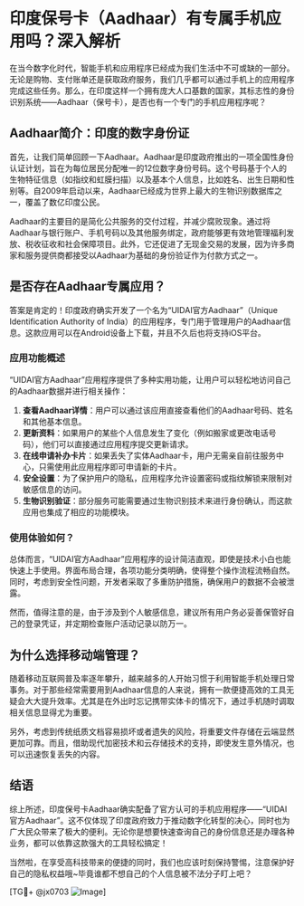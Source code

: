 # 印度保号卡（Aadhaar）有专属手机应用吗？深入解析

在当今数字化时代，智能手机和应用程序已经成为我们生活中不可或缺的一部分。无论是购物、支付账单还是获取政府服务，我们几乎都可以通过手机上的应用程序完成这些任务。那么，在印度这样一个拥有庞大人口基数的国家，其标志性的身份识别系统——Aadhaar（保号卡），是否也有一个专门的手机应用程序呢？

## Aadhaar简介：印度的数字身份证

首先，让我们简单回顾一下Aadhaar。Aadhaar是印度政府推出的一项全国性身份认证计划，旨在为每位居民分配唯一的12位数字身份号码。这个号码基于个人的生物特征信息（如指纹和虹膜扫描）以及基本个人信息，比如姓名、出生日期和性别等。自2009年启动以来，Aadhaar已经成为世界上最大的生物识别数据库之一，覆盖了数亿印度公民。

Aadhaar的主要目的是简化公共服务的交付过程，并减少腐败现象。通过将Aadhaar与银行账户、手机号码以及其他服务绑定，政府能够更有效地管理福利发放、税收征收和社会保障项目。此外，它还促进了无现金交易的发展，因为许多商家和服务提供商都接受以Aadhaar为基础的身份验证作为付款方式之一。

## 是否存在Aadhaar专属应用？

答案是肯定的！印度政府确实开发了一个名为“UIDAI官方Aadhaar”（Unique Identification Authority of India）的应用程序，专门用于管理用户的Aadhaar信息。这款应用可以在Android设备上下载，并且不久后也将支持iOS平台。

### 应用功能概述

“UIDAI官方Aadhaar”应用程序提供了多种实用功能，让用户可以轻松地访问自己的Aadhaar数据并进行相关操作：

1. **查看Aadhaar详情**：用户可以通过该应用直接查看他们的Aadhaar号码、姓名和其他基本信息。
2. **更新资料**：如果用户的某些个人信息发生了变化（例如搬家或更改电话号码），他们可以直接通过应用程序提交更新请求。
3. **在线申请补办卡片**：如果丢失了实体Aadhaar卡，用户无需亲自前往服务中心，只需使用此应用程序即可申请新的卡片。
4. **安全设置**：为了保护用户的隐私，应用程序允许设置密码或指纹解锁来限制对敏感信息的访问。
5. **生物识别验证**：部分服务可能需要通过生物识别技术来进行身份确认，而这款应用也集成了相应的功能模块。

### 使用体验如何？

总体而言，“UIDAI官方Aadhaar”应用程序的设计简洁直观，即使是技术小白也能快速上手使用。界面布局合理，各项功能分类明确，使得整个操作流程流畅自然。同时，考虑到安全性问题，开发者采取了多重防护措施，确保用户的数据不会被泄露。

然而，值得注意的是，由于涉及到个人敏感信息，建议所有用户务必妥善保管好自己的登录凭证，并定期检查账户活动记录以防万一。

## 为什么选择移动端管理？

随着移动互联网普及率逐年攀升，越来越多的人开始习惯于利用智能手机处理日常事务。对于那些经常需要用到Aadhaar信息的人来说，拥有一款便捷高效的工具无疑会大大提升效率。尤其是在外出时忘记携带实体卡的情况下，通过手机随时调取相关信息显得尤为重要。

另外，考虑到传统纸质文档容易损坏或者遗失的风险，将重要文件存储在云端显然更加可靠。而且，借助现代加密技术和云存储技术的支持，即使发生意外情况，也可以迅速恢复丢失的内容。

## 结语

综上所述，印度保号卡Aadhaar确实配备了官方认可的手机应用程序——“UIDAI官方Aadhaar”。这不仅体现了印度政府致力于推动数字化转型的决心，同时也为广大民众带来了极大的便利。无论你是想要快速查询自己的身份信息还是办理各种业务，都可以依靠这款强大的工具轻松搞定！

当然啦，在享受高科技带来的便捷的同时，我们也应该时刻保持警惕，注意保护好自己的隐私权益哦~毕竟谁都不想自己的个人信息被不法分子盯上吧？

[TG💪+ @jx0703 ![Image](https://github.com/user-attachments/assets/dbca1d08-cadb-493c-b0ec-ad6f7a83f270)]